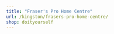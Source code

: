 ```yaml
---
title: "Fraser's Pro Home Centre"
url: /kingston/frasers-pro-home-centre/
shop: doityourself
---
```

